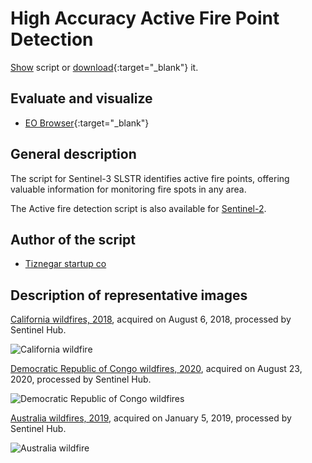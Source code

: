 # High Accuracy Active Fire Point Detection 

<a href="#" id='togglescript'>Show</a> script or [download](script.js){:target="_blank"} it.
<div id='script_view' style="display:none">
{% highlight javascript %}
      {% include_relative script.js %}
{% endhighlight %}
</div>

## Evaluate and visualize

 - [EO Browser](https://apps.sentinel-hub.com/eo-browser/?zoom=10&lat=37.66916&lng=-119.7551&themeId=WILDFIRES-NORMAL-MODE&datasetId=S3SLSTR&fromTime=2018-08-06T00%3A00%3A00.000Z&toTime=2018-08-06T23%3A59%3A59.999Z&visualizationUrl=https%3A%2F%2Fservices.sentinel-hub.com%2Fogc%2Fwms%2F616409b9-173e-4012-a580-c0ef4799bc36&evalscript=Ly8gaGlnaCBhY2N1cmFjeSBEZXRlY3QgYWN0aXZlIGZpcmUgcG9pbnRzIAovL1NlbnRpbmVsLTMgU0xTVFIKLy9ieSBUaXpuZ2VyIHN0YXJ0dXAgY28KLy93d3cudGl6bmVnYXIuY29tCgp2YXIgU0FITT0gKChTNiAtIFM1KSAvIChTNiArIFM1KSk7CgppZihTQUhNPi4wNSAmJiBTMTwuMjMpewogIHJldHVybls1KlMzLCAxKlMyLCAxKlMxXQp9CgplbHNlIHsKIHJldHVybiBbUzYsUzMsUzJdCn0KCi8vUmVkIGNvbG9yIGluZGljYXRlcyBhY3RpdmUgZmlyZSBhcmVhcyBhbmQgcG9pbnRz#custom-script){:target="_blank"}

## General description

The script for Sentinel-3 SLSTR identifies active fire points, offering valuable information for monitoring fire spots in any area. 

The Active fire detection script is also available for [Sentinel-2](https://custom-scripts.sentinel-hub.com/sentinel-2/active_fire_detection/). 

## Author of the script

 - [Tiznegar startup co](http://tiznegar.com/)

## Description of representative images

[California wildfires, 2018](https://apps.sentinel-hub.com/eo-browser/?zoom=10&lat=37.66916&lng=-119.7551&themeId=WILDFIRES-NORMAL-MODE&datasetId=S3SLSTR&fromTime=2018-08-06T00%3A00%3A00.000Z&toTime=2018-08-06T23%3A59%3A59.999Z&visualizationUrl=https%3A%2F%2Fservices.sentinel-hub.com%2Fogc%2Fwms%2F616409b9-173e-4012-a580-c0ef4799bc36&evalscript=Ly8gaGlnaCBhY2N1cmFjeSBEZXRlY3QgYWN0aXZlIGZpcmUgcG9pbnRzIAovL1NlbnRpbmVsLTMgU0xTVFIKLy9ieSBUaXpuZ2VyIHN0YXJ0dXAgY28KLy93d3cudGl6bmVnYXIuY29tCgp2YXIgU0FITT0gKChTNiAtIFM1KSAvIChTNiArIFM1KSk7CgppZihTQUhNPi4wNSAmJiBTMTwuMjMpewogIHJldHVybls1KlMzLCAxKlMyLCAxKlMxXQp9CgplbHNlIHsKIHJldHVybiBbUzYsUzMsUzJdCn0KCi8vUmVkIGNvbG9yIGluZGljYXRlcyBhY3RpdmUgZmlyZSBhcmVhcyBhbmQgcG9pbnRz#custom-script), acquired on August 6, 2018, processed by Sentinel Hub.

![California wildfire](fig/fig1.png)

[Democratic Republic of Congo wildfires, 2020](https://apps.sentinel-hub.com/eo-browser/?zoom=11&lat=-10.03806&lng=24.82361&themeId=DEFAULT-THEME&datasetId=S3SLSTR&fromTime=2020-08-23T00%3A00%3A00.000Z&toTime=2020-08-23T23%3A59%3A59.999Z&visualizationUrl=https%3A%2F%2Fservices.sentinel-hub.com%2Fogc%2Fwms%2F786d8259-f04e-41cb-92fa-42f66a890ff9&evalscript=Ly8gaGlnaCBhY2N1cmFjeSBEZXRlY3QgYWN0aXZlIGZpcmUgcG9pbnRzIAovL1NlbnRpbmVsLTMgU0xTVFIKLy9ieSBUaXpuZ2VyIHN0YXJ0dXAgY28KLy93d3cudGl6bmVnYXIuY29tCgp2YXIgU0FITT0gKChTNiAtIFM1KSAvIChTNiArIFM1KSk7CgppZihTQUhNPi4wNSAmJiBTMTwuMjMpewogIHJldHVybls1KlMzLCAyKlMyLCA4KlMxXQp9CgplbHNlIHsKIHJldHVybiBbMi41KlM2LDIqUzMsMipTMl0KfQoKLy9SZWQgY29sb3IgaW5kaWNhdGVzIGFjdGl2ZSBmaXJlIGFyZWFzIGFuZCBwb2ludHM%3D#custom-script), acquired on August 23, 2020, processed by Sentinel Hub.

![Democratic Republic of Congo wildfires](fig/fig2.png)

[Australia wildfires, 2019](https://apps.sentinel-hub.com/eo-browser/?zoom=11&lat=-21.90514&lng=116.75789&themeId=WILDFIRES-NORMAL-MODE&datasetId=S3SLSTR&fromTime=2019-01-05T00%3A00%3A00.000Z&toTime=2019-01-05T23%3A59%3A59.999Z&visualizationUrl=https%3A%2F%2Fservices.sentinel-hub.com%2Fogc%2Fwms%2F616409b9-173e-4012-a580-c0ef4799bc36&evalscript=Ly8gaGlnaCBhY2N1cmFjeSBEZXRlY3QgYWN0aXZlIGZpcmUgcG9pbnRzIAovL1NlbnRpbmVsLTMgU0xTVFIKLy9ieSBUaXpuZ2VyIHN0YXJ0dXAgY28KLy93d3cudGl6bmVnYXIuY29tCgp2YXIgU0FITT0gKChTNiAtIFM1KSAvIChTNiArIFM1KSk7CgppZihTQUhNPi4wNSAmJiBTMTwuMjMpewogIHJldHVybls1KlMzLCAxKlMyLCAxKlMxXQp9CgplbHNlIHsKIHJldHVybiBbUzYsUzMsUzJdCn0KCi8vUmVkIGNvbG9yIGluZGljYXRlcyBhY3RpdmUgZmlyZSBhcmVhcyBhbmQgcG9pbnRz#custom-script), acquired on January 5, 2019, processed by Sentinel Hub.

![Australia wildfire](fig/fig3.png)





